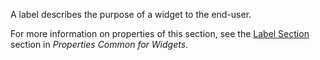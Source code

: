 A label describes the purpose of a widget to the end-user. 

For more information on properties of this section, see the [Label Section](common-widget-properties#label) section in *Properties Common for Widgets*. 

